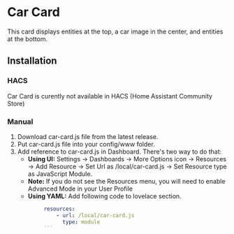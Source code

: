 # Car Card

This card displays entities at the top, a car image in the center, and entities at the bottom.

## Installation

### HACS
Car Card is curently not available in HACS (Home Assistant Community Store)

### Manual
1. Download car-card.js file from the latest release.
2. Put car-card.js file into your config/www folder.
3. Add reference to car-card.js in Dashboard. There's two way to do that:
    - **Using UI:** Settings → Dashboards → More Options icon → Resources → Add Resource → Set Url as /local/car-card.js → Set Resource type as JavaScript Module.
    - **Note:** If you do not see the Resources menu, you will need to enable Advanced Mode in your User Profile
    - **Using YAML:** Add following code to lovelace section.
       ```yaml
            resources:
                - url: /local/car-card.js
                  type: module
            ```
